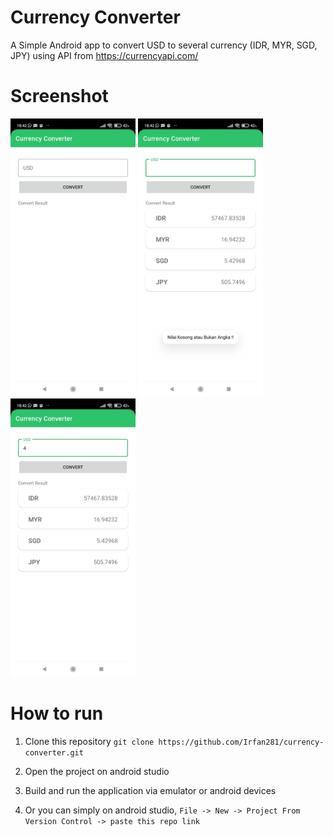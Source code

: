 # Currency Converter
A Simple Android app to convert USD to several currency (IDR, MYR, SGD, JPY) using API from https://currencyapi.com/


# Screenshot
<img src="screenshot/1.jpeg" width="200"/>
<img src="screenshot/2.jpeg" width="200"/>
<img src="screenshot/3.jpeg" width="200"/>

# How to run
1. Clone this repository
`git clone https://github.com/Irfan281/currency-converter.git`

2. Open the project on android studio
3. Build and run the application via emulator or android devices
4. Or you can simply on android studio, `File -> New -> Project From Version Control -> paste this repo link`
